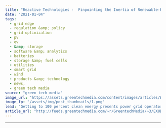 ```yaml
---
title: "Reactive Technologies -  Pinpointing the Inertia of Renewable-Powered Grids"
date: "2021-01-04"
tags: 
  - grid edge
  - regulation &amp; policy
  - grid optimization
  - pv
  - ev
  - &amp; storage
  - software &amp; analytics
  - batteries
  - storage &amp; fuel cells
  - utilities
  - smart grid
  - wind
  - products &amp; technology
  - news,
  - green tech media
source: "green tech media"
image_url: "https://assets.greentechmedia.com/content/images/articles/Wind_Power_Transmission_XL.png"
image_fp: "/assets/img/post_thumbnails/1.png"
lead: "Getting to 100 percent clean energy presents power grid operators with a major problem -  what to do about inertia. Reactive Technologies says its novel technology for measuring this critical aspect of grid stability can help them find answers. Over th ..."
article_url: "http://feeds.greentechmedia.com/~r/GreentechMedia/~3/EXUDZDVZJhs/reactive-technologies-pinpointing-the-inertia-of-renewable-powered-grids"
---
```


---
